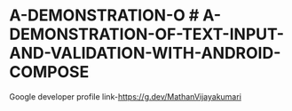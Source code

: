 # A-DEMONSTRATION-O # A-DEMONSTRATION-OF-TEXT-INPUT-AND-VALIDATION-WITH-ANDROID-COMPOSE


   Google developer profile link-https://g.dev/MathanVijayakumari
